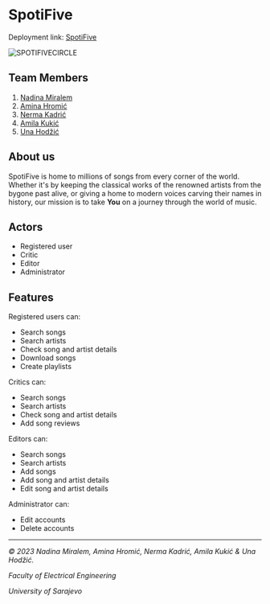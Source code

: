 # SpotiFive
Deployment link: [SpotiFive](teamfive-001-site1.btempurl.com)


![SPOTIFIVECIRCLE](https://github.com/nkadric1/ProjekatOOAD/assets/122841109/8144447f-09cf-4341-a2c8-b4b0dbaf1c4e)

## Team Members
1. [Nadina Miralem](https://github.com/nmiralem1)
2. [Amina Hromić](https://github.com/AHromic1)
3. [Nerma Kadrić](https://github.com/nkadric1)
4. [Amila Kukić](https://github.com/amilakukic)
5. [Una Hodžić](https://github.com/unahodzic1)

## About us
SpotiFive is home to millions of songs from every corner of the world. 
Whether it's by keeping the classical works of the renowned artists from the bygone past alive, or giving a home to modern voices carving their names in history, our mission is to take **You** on a journey through the world of music.

## Actors
- Registered user
- Critic
- Editor
- Administrator

## Features
Registered users can: 

- Search songs
- Search artists
- Check song and artist details
- Download songs
- Create playlists

Critics can:

- Search songs
- Search artists
- Check song and artist details
- Add song reviews

Editors can:

- Search songs
- Search artists
- Add songs
- Add song and artist details
- Edit song and artist details

Administrator can:

- Edit accounts
- Delete accounts

----------------

*© 2023 Nadina Miralem, Amina Hromić, Nerma Kadrić, Amila Kukić & Una Hodžić.*

*Faculty of Electrical Engineering*

*University of Sarajevo*

